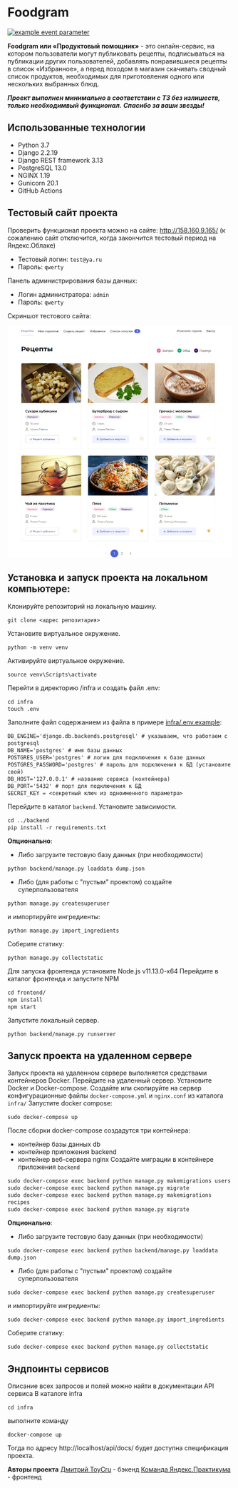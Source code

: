 # Foodgram
[![example event parameter](https://github.com/toycru/foodgram-project-react/actions/workflows/foodgram_workflow.yml/badge.svg)](https://github.com/toycru/foodgram-project-react/actions/workflows/foodgram_workflow.yml)

**Foodgram или «Продуктовый помощник»** - это онлайн-сервис, на котором пользователи могут публиковать рецепты, подписываться на публикации других пользователей, добавлять понравившиеся рецепты в список «Избранное», а перед походом в магазин скачивать сводный список продуктов, необходимых для приготовления одного или нескольких выбранных блюд.

***Проект выполнен минимально в соответствии с ТЗ без излишеств, только необходимвый функционал.***
***Спасибо за ваши звезды!***

## Использованные технологии
- Python 3.7
- Django 2.2.19
- Django REST framework 3.13
- PostgreSQL 13.0
- NGINX 1.19
- Gunicorn 20.1
- GitHub Actions


## Тестовый сайт проекта
Проверить функционал проекта можно на сайте: http://158.160.9.165/
(к сожалению сайт отключится, когда закончится тестовый период на Яндекс.Облаке)
- Тестовый логин: `test@ya.ru`
- Пароль: `qwerty` 

Панель администрирования базы данных:
- Логин администратора: `admin`
- Пароль: `qwerty`


Скриншот тестового сайта:

![Скриншот тестового сайта проекта](https://github.com/toycru/foodgram-project-react/blob/master/foodgram_screen.jpg)

## Установка и запуск проекта на локальном компьютере:
Клонируйте репозиторий на локальную машину.
```
git clone <адрес репозитария>
```
Установите виртуальное окружение.
```
python -m venv venv
```
Активируйте виртуальное окружение.
```
source venv\Scripts\activate
```
Перейти в директорию /infra и создать файл .env:
```
cd infra
touch .env
```
Заполните файл содержанием из файла в примере [infra/.env.example](https://github.com/toycru/foodgram-project-react/blob/master/infra/.env.example):
```
DB_ENGINE='django.db.backends.postgresql' # указываем, что работаем с postgresql
DB_NAME='postgres' # имя базы данных
POSTGRES_USER='postgres' # логин для подключения к базе данных
POSTGRES_PASSWORD='postgres' # пароль для подключения к БД (установите свой)
DB_HOST='127.0.0.1' # название сервиса (контейнера)
DB_PORT='5432' # порт для подключения к БД
SECRET_KEY = <секретный ключ из одноименного параметра>
```
Перейдите в каталог `backend`. Установите зависимости.
```
cd ../backend
pip install -r requirements.txt
```
**Опционально**:
- Либо загрузите тестовую базу данных (при необходимости)
```
python backend/manage.py loaddata dump.json
```
- Либо (для работы с "пустым" проектом) создайте суперпользователя
```
python manage.py createsuperuser
```
и импортируйте ингредиенты: 
```
python manage.py import_ingredients
```
Соберите статику:
```
python manage.py collectstatic
```
Для запуска фронтенда установите Node.js v11.13.0-x64
Перейдите в каталог фронтенда и запустите NPM
```
cd frontend/
npm install
npm start
```
Запустите локальный сервер.
```
python backend/manage.py runserver
```

## Запуск проекта на удаленном сервере
Запуск проекта на удаленном сервере выполняется средствами контейнеров Docker.
Перейдите на удаленный сервер.
Установите Docker и Docker-compose.
Создайте или скопируйте на сервер конфигурационные файлы `docker-compose.yml` и `nginx.conf` из каталога `infra/`
Запустите docker compose:
```
sudo docker-compose up
```
После сборки docker-compose создадутся три контейнера:
- контейнер базы данных db
- контейнер приложения backend
- контейнер веб-сервера nginx
Создайте миграции в контейнере приложения `backend`
```
sudo docker-compose exec backend python manage.py makemigrations users
sudo docker-compose exec backend python manage.py migrate
sudo docker-compose exec backend python manage.py makemigrations recipes
sudo docker-compose exec backend python manage.py migrate
```
**Опционально**:
- Либо загрузите тестовую базу данных (при необходимости)
```
sudo docker-compose exec backend python backend/manage.py loaddata dump.json
```
- Либо (для работы с "пустым" проектом) создайте суперпользователя
```
sudo docker-compose exec backend python manage.py createsuperuser
```
и импортируйте ингредиенты: 
```
sudo docker-compose exec backend python manage.py import_ingredients
```
Соберите статику:
```
sudo docker-compose exec backend python manage.py collectstatic
```


## Эндпоинты сервисов
Описание всех запросов и полей можно найти в документации API сервиса
В каталоге infra
```
cd infra
```
выполните команду 
```
docker-compose up
```
Тогда по адресу http://localhost/api/docs/ будет доступна спецификация проекта.

**Авторы проекта** 
[Дмитрий ToyCru](https://github.com/toycru) - бэкенд 
[Команда Яндекс.Практикума](https://github.com/yandex-praktikum/foodgram-project-react) - фронтенд